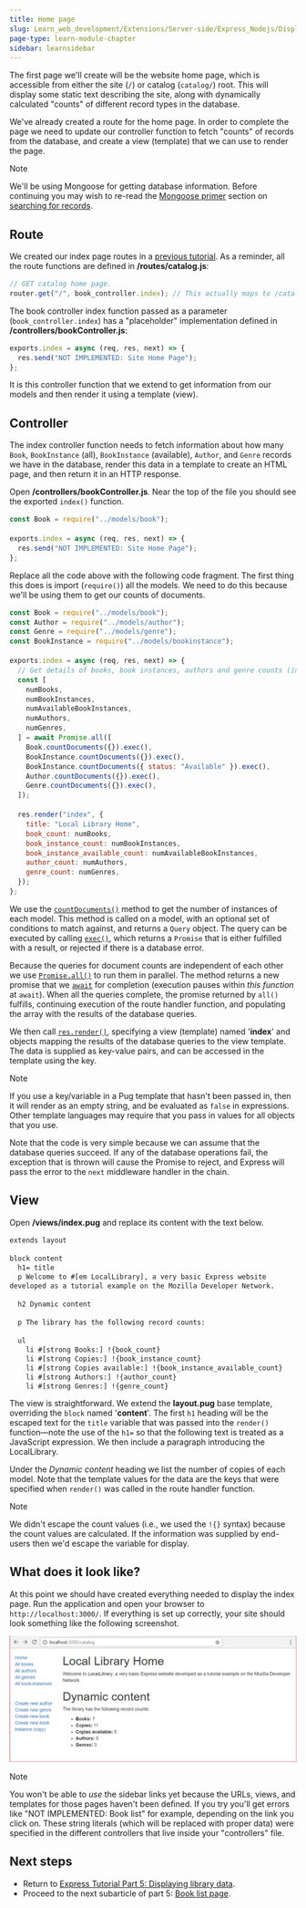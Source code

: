 ```yaml
---
title: Home page
slug: Learn_web_development/Extensions/Server-side/Express_Nodejs/Displaying_data/Home_page
page-type: learn-module-chapter
sidebar: learnsidebar
---
```


The first page we'll create will be the website home page, which is accessible from either the site (`/`) or catalog (`catalog/`) root. This will display some static text describing the site, along with dynamically calculated "counts" of different record types in the database.

We've already created a route for the home page. In order to complete the page we need to update our controller function to fetch "counts" of records from the database, and create a view (template) that we can use to render the page.

> [!NOTE]
> We'll be using Mongoose for getting database information.
> Before continuing you may wish to re-read the [Mongoose primer](/en-US/docs/Learn_web_development/Extensions/Server-side/Express_Nodejs/mongoose#mongoose_primer) section on [searching for records](/en-US/docs/Learn_web_development/Extensions/Server-side/Express_Nodejs/mongoose#searching_for_records).

## Route

We created our index page routes in a [previous tutorial](/en-US/docs/Learn_web_development/Extensions/Server-side/Express_Nodejs/routes).
As a reminder, all the route functions are defined in **/routes/catalog.js**:

```js
// GET catalog home page.
router.get("/", book_controller.index); // This actually maps to /catalog/ because we import the route with a /catalog prefix
```

The book controller index function passed as a parameter (`book_controller.index`) has a "placeholder" implementation defined in **/controllers/bookController.js**:

```js
exports.index = async (req, res, next) => {
  res.send("NOT IMPLEMENTED: Site Home Page");
};
```

It is this controller function that we extend to get information from our models and then render it using a template (view).

## Controller

The index controller function needs to fetch information about how many `Book`, `BookInstance` (all), `BookInstance` (available), `Author`, and `Genre` records we have in the database, render this data in a template to create an HTML page, and then return it in an HTTP response.

Open **/controllers/bookController.js**. Near the top of the file you should see the exported `index()` function.

```js
const Book = require("../models/book");

exports.index = async (req, res, next) => {
  res.send("NOT IMPLEMENTED: Site Home Page");
};
```

Replace all the code above with the following code fragment.
The first thing this does is import (`require()`) all the models.
We need to do this because we'll be using them to get our counts of documents.

```js
const Book = require("../models/book");
const Author = require("../models/author");
const Genre = require("../models/genre");
const BookInstance = require("../models/bookinstance");

exports.index = async (req, res, next) => {
  // Get details of books, book instances, authors and genre counts (in parallel)
  const [
    numBooks,
    numBookInstances,
    numAvailableBookInstances,
    numAuthors,
    numGenres,
  ] = await Promise.all([
    Book.countDocuments({}).exec(),
    BookInstance.countDocuments({}).exec(),
    BookInstance.countDocuments({ status: "Available" }).exec(),
    Author.countDocuments({}).exec(),
    Genre.countDocuments({}).exec(),
  ]);

  res.render("index", {
    title: "Local Library Home",
    book_count: numBooks,
    book_instance_count: numBookInstances,
    book_instance_available_count: numAvailableBookInstances,
    author_count: numAuthors,
    genre_count: numGenres,
  });
};
```

We use the [`countDocuments()`](<https://mongoosejs.com/docs/api/model.html#Model.countDocuments()>) method to get the number of instances of each model.
This method is called on a model, with an optional set of conditions to match against, and returns a `Query` object.
The query can be executed by calling [`exec()`](https://mongoosejs.com/docs/api/query.html#Query.prototype.exec), which returns a `Promise` that is either fulfilled with a result, or rejected if there is a database error.

Because the queries for document counts are independent of each other we use [`Promise.all()`](/en-US/docs/Web/JavaScript/Reference/Global_Objects/Promise/all) to run them in parallel.
The method returns a new promise that we [`await`](/en-US/docs/Web/JavaScript/Reference/Operators/await) for completion (execution pauses within _this function_ at `await`).
When all the queries complete, the promise returned by `all()` fulfills, continuing execution of the route handler function, and populating the array with the results of the database queries.

We then call [`res.render()`](https://expressjs.com/en/5x/api.html#res.render), specifying a view (template) named '**index**' and objects mapping the results of the database queries to the view template.
The data is supplied as key-value pairs, and can be accessed in the template using the key.

> [!NOTE]
> If you use a key/variable in a Pug template that hasn't been passed in, then it will render as an empty string, and be evaluated as `false` in expressions.
> Other template languages may require that you pass in values for all objects that you use.

Note that the code is very simple because we can assume that the database queries succeed.
If any of the database operations fail, the exception that is thrown will cause the Promise to reject, and Express will pass the error to the `next` middleware handler in the chain.

## View

Open **/views/index.pug** and replace its content with the text below.

```pug
extends layout

block content
  h1= title
  p Welcome to #[em LocalLibrary], a very basic Express website developed as a tutorial example on the Mozilla Developer Network.

  h2 Dynamic content

  p The library has the following record counts:

  ul
    li #[strong Books:] !{book_count}
    li #[strong Copies:] !{book_instance_count}
    li #[strong Copies available:] !{book_instance_available_count}
    li #[strong Authors:] !{author_count}
    li #[strong Genres:] !{genre_count}
```

The view is straightforward. We extend the **layout.pug** base template, overriding the `block` named '**content**'. The first `h1` heading will be the escaped text for the `title` variable that was passed into the `render()` function—note the use of the `h1=` so that the following text is treated as a JavaScript expression. We then include a paragraph introducing the LocalLibrary.

Under the _Dynamic content_ heading we list the number of copies of each model.
Note that the template values for the data are the keys that were specified when `render()` was called in the route handler function.

> [!NOTE]
> We didn't escape the count values (i.e., we used the `!{}` syntax) because the count values are calculated. If the information was supplied by end-users then we'd escape the variable for display.

## What does it look like?

At this point we should have created everything needed to display the index page. Run the application and open your browser to `http://localhost:3000/`. If everything is set up correctly, your site should look something like the following screenshot.

![Home page - Express Local Library site](locallibary_express_home.png)

> [!NOTE]
> You won't be able to _use_ the sidebar links yet because the URLs, views, and templates for those pages haven't been defined. If you try you'll get errors like "NOT IMPLEMENTED: Book list" for example, depending on the link you click on. These string literals (which will be replaced with proper data) were specified in the different controllers that live inside your "controllers" file.

## Next steps

- Return to [Express Tutorial Part 5: Displaying library data](/en-US/docs/Learn_web_development/Extensions/Server-side/Express_Nodejs/Displaying_data).
- Proceed to the next subarticle of part 5: [Book list page](/en-US/docs/Learn_web_development/Extensions/Server-side/Express_Nodejs/Displaying_data/Book_list_page).
